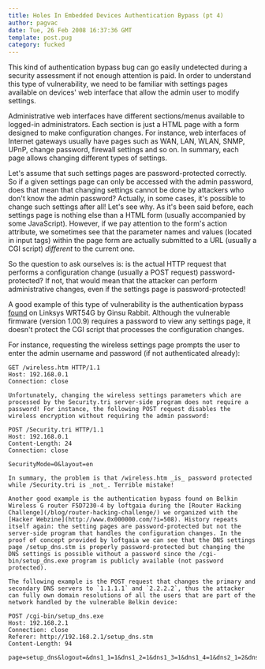 ```yaml
---
title: Holes In Embedded Devices Authentication Bypass (pt 4)
author: pagvac
date: Tue, 26 Feb 2008 16:37:36 GMT
template: post.pug
category: fucked
---
```


This kind of authentication bypass bug can go easily undetected during a security assessment if not enough attention is paid. In order to understand this type of vulnerability, we need to be familiar with settings pages available on devices' web interface that allow the admin user to modify settings.

Administrative web interfaces have different sections/menus available to logged-in administrators. Each section is just a HTML page with a form designed to make configuration changes. For instance, web interfaces of Internet gateways usually have pages such as WAN, LAN, WLAN, SNMP, UPnP, change password, firewall settings and so on. In summary, each page allows changing different types of settings. 

Let's assume that such settings pages are password-protected correctly. So if a given settings page can only be accessed with the admin password, does that mean that changing settings cannot be done by attackers who don't know the admin password? Actually, in some cases, it's possible to change such settings after all! Let's see why. As it's been said before, each settings page is nothing else than a HTML form (usually accompanied by some JavaScript). However, if we pay attention to the form's action attribute, we sometimes see that the parameter names and values (located in input tags) within the page form are actually submitted to a URL (usually a CGI script) _different_ to the current one.

So the question to ask ourselves is: is the actual HTTP request that performs a configuration change (usually a POST request) password-protected? If not, that would mean that the attacker can perform administrative changes, even if the settings page is password-protected!

A good example of this type of vulnerability is the authentication bypass [found](http://www.securityfocus.com/archive/1/442452/30/0/threaded) on Linksys WRT54G by Ginsu Rabbit. Although the vulnerable firmware (version 1.00.9) requires a password to view any settings page, it doesn't protect the CGI script that processes the configuration changes.

For instance, requesting the wireless settings page prompts the user to enter the admin username and password (if not authenticated already):

    GET /wireless.htm HTTP/1.1
    Host: 192.168.0.1
    Connection: close

    Unfortunately, changing the wireless settings parameters which are processed by the Security.tri server-side program does not require a password! For instance, the following POST request disables the wireless encryption without requiring the admin password:

    POST /Security.tri HTTP/1.1
    Host: 192.168.0.1
    Content-Length: 24
    Connection: close

    SecurityMode=0&layout=en

    In summary, the problem is that /wireless.htm _is_ password protected while /Security.tri is _not_. Terrible mistake!

    Another good example is the authentication bypass found on Belkin Wireless G router F5D7230-4 by loftgaia during the [Router Hacking Challenge](/blog/router-hacking-challenge/) we organized with the [Hacker Webzine](http://www.0x000000.com/?i=508). History repeats itself again: the setting pages are password-protected but not the server-side program that handles the configuration changes. In the proof of concept provided by loftgaia we can see that the DNS settings page /setup_dns.stm is properly password-protected but changing the DNS settings is possible without a password since the /cgi-bin/setup_dns.exe program is publicly available (not password protected).

    The following example is the POST request that changes the primary and secondary DNS servers to `1.1.1.1` and `2.2.2.2`, thus the attacker can fully own domain resolutions of all the users that are part of the network handled by the vulnerable Belkin device:

    POST /cgi-bin/setup_dns.exe
    Host: 192.168.2.1
    Connection: close
    Referer: http://192.168.2.1/setup_dns.stm
    Content-Length: 94

    page=setup_dns&logout=&dns1_1=1&dns1_2=1&dns1_3=1&dns1_4=1&dns2_1=2&dns2_2=2&dns2_3=2&dns2_4=2
